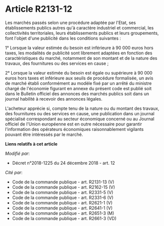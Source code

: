 # Article R2131-12

Les marchés passés selon une procédure adaptée par l'Etat, ses établissements publics autres qu'à caractère industriel et
commercial, les collectivités territoriales, leurs établissements publics et leurs groupements, font l'objet d'une publicité
dans les conditions suivantes :

1° Lorsque la valeur estimée du besoin est inférieure à 90 000 euros hors taxes, les modalités de publicité sont librement
adaptées en fonction des caractéristiques du marché, notamment de son montant et de la nature des travaux, des fournitures ou
des services en cause ;

2° Lorsque la valeur estimée du besoin est égale ou supérieure à 90 000 euros hors taxes et inférieure aux seuils de
procédure formalisée, un avis de marché établi conformément au modèle fixé par un arrêté du ministre chargé de l'économie
figurant en annexe du présent code est publié soit dans le Bulletin officiel des annonces des marchés publics soit dans un
journal habilité à recevoir des annonces légales.

L'acheteur apprécie si, compte tenu de la nature ou du montant des travaux, des fournitures ou des services en cause, une
publication dans un journal spécialisé correspondant au secteur économique concerné ou au Journal officiel de l'Union
européenne est en outre nécessaire pour garantir l'information des opérateurs économiques raisonnablement vigilants pouvant
être intéressés par le marché.

**Liens relatifs à cet article**

_Modifié par_:

  - Décret n°2018-1225 du 24 décembre 2018 - art. 12

_Cité par_:

  - Code de la commande publique - art. R2131-13 (V)
  - Code de la commande publique - art. R2162-15 (V)
  - Code de la commande publique - art. R2331-5 (V)
  - Code de la commande publique - art. R2331-6 (V)
  - Code de la commande publique - art. R2621-1 (V)
  - Code de la commande publique - art. R2641-1 (V)
  - Code de la commande publique - art. R2651-3 (M)
  - Code de la commande publique - art. R2661-3 (VD)
